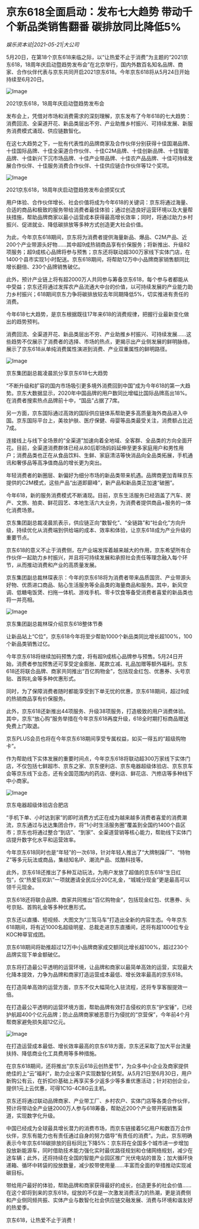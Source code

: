 # 京东618全面启动：发布七大趋势 带动千个新品类销售翻番 碳排放同比降低5%

*娱乐资本论|2021-05-21|大公司*

5月20日，在第18个京东618来临之际，以“让热爱不止于消费”为主题的“2021京东618，18周年庆启动暨趋势发布会”在北京举行，国内外数百名知名品牌、商家、合作伙伴代表与京东共同开启2021京东618。今年京东618将从5月24日开始持续至6月20日。

![Image](https://mp.toutiao.com/mp/agw/article_material/open_image/get?code=ZWZkOTE0MDVkMTQ3MjJhOTZiYjVlNzFiZjdhOTZiOWUsMTYyMTU2Mzk1NTc2Mw==)

2021京东618，18周年庆启动暨趋势发布会

发布会上，凭借对市场和消费需求的深刻理解，京东发布了今年618的七大趋势：消费回流、全渠道开花、新品类层出不穷、产业助推乡村振兴、可持续发展、新服务消费模式涌现、供应链数智化。

在这七大趋势之下，一批有代表性的品牌商家及合作伙伴分别获得十佳国潮品牌、十佳国际品牌、十佳全渠道合作伙伴、十佳C2M品牌、十佳创新品牌、十佳智能品牌、十佳新兴下沉市场品牌、十佳产业带品牌、十佳农产品品牌、十佳可持续发展合作伙伴、十佳服务消费合作伙伴、十佳供应链合作伙伴等12个奖项。

![Image](https://mp.toutiao.com/mp/agw/article_material/open_image/get?code=YzQzNTg2NjA3MDllYTNkYTQ5NmI5ZmQwMzZmZTU3ZTksMTYyMTU2Mzk1NTc2Mw==)

2021京东618，18周年庆启动暨趋势发布会颁奖仪式

用户体验、合作伙伴增长、社会价值将成为今年618的关键词：京东将通过海量、合适的商品和极致的服务带给消费者最佳体验；通过创造良好运营环境以及大量帮扶措施，帮助品牌商家以最小运营成本获得最高增长效率；同时，将通过助力乡村振兴、促进就业、降低碳排放等多种方式创造更大社会价值。

为此，今年京东618期间，京东将为消费者提供海量新品、爆品、C2M产品、近200个产业带源头好物……其中超9成热销商品享有价保服务；将新推出、升级82项服务；超9成核心品牌将参与预售；京东还将联动超300万家线下实体门店，在1400个县市实现1小时配送。京东618期间，将帮助12万中小品牌商家销售额同比增长翻倍、230个品牌销售破亿。

此外，预计产业链上将有超2000万人共同参与筹备京东618，每个参与者都能从中受益；京东还将通过发挥农产品流通大中台的价值，以可持续发展的产业能力助力乡村振兴；618期间京东力争将碳排放较去年同期降低5%，切实推进有责任的消费。

今年618七大趋势，是京东根据既往17年来618的消费规律，把握行业最新变化做出的趋势预判。

消费回流、全渠道开花、新品类层出不穷、产业助推乡村振兴、可持续发展……这些趋势不仅展示了消费者的选择、市场的热点，更揭示出产业侧发展的鲜明脉络，展示了京东618从单纯消费属性演进到消费、产业双重属性的鲜明路径。

![Image](https://mp.toutiao.com/mp/agw/article_material/open_image/get?code=OTY3ZjdkNDcwMDNlY2Y3M2Q2YWUyMDk5ZWQ5MDMxMjEsMTYyMTU2Mzk1NTc2Mw==)

京东集团副总裁凌晨凯分享京东618七大趋势

“不断升级和扩容的国内市场吸引更多境外消费回到中国”成为今年618的第一大趋势。京东大数据显示，2020年中国品牌的用户数同比增幅比国际品牌高出18%。在消费者搜索热点品牌前十中，“国品”占据了7席。

另一方面，京东国际通过高效的国际供应链体系帮助更多高质量海外商品进入中国。京东国际平台上，美妆护肤、医疗保健、母婴等品类最受关注，消费额占比近7成。

连接线上与线下全场景的“全渠道”加速向着全地域、全客群、全品类的方向全面开花。目前，全渠道消费群体已经从80后职场妈妈延伸至更多家庭用户和男性用户；消费品类也正在从食品饮料、生鲜、家庭清洁等快消品向全品类拓展，手机通讯和奢侈品等高净值商品的增长更为突出。

年轻消费者的新圈层、新偏好为细分市场的新品类带来机遇。品牌商更加青睐京东提供的C2M模式，这些产品“出道即巅峰”，新产品和新品类正加速“破圈”。

今年618，新的服务消费模式不断涌现。目前，京东生活服务已经涵盖了汽车、房产、文旅、拍卖、鲜花园艺、本地生活六大业务，为消费者提供商品+服务的一体化消费场景。

京东集团副总裁凌晨凯表示，供应链正向“数智化”、“全链路”和“社会化”方向升级，持续优化从消费端到供给端的成本、效率和体验，让京东618成为产业升级的重要节点。

京东618的意义不止于消费侧，在产业端发挥着越来越大的作用，京东希望所有合作伙伴一起助力乡村振兴，并且将可持续发展和承担社会责任等理念融入每个环节，从而推动消费和产业的高质量发展。

京东集团副总裁林琛表示：今年的京东618将为消费者带来品质国货、产业带源头好物、优质进口商品、贴心生活服务等全品类的海量商品和服务。其中，新风空调、低糖电饭煲、扫拖一体机、游戏手机、零卡饮食等备受消费者喜爱的新品类也将一并亮相。

![Image](https://mp.toutiao.com/mp/agw/article_material/open_image/get?code=MmQ5MWFlZDhjNzQ4ODMwYWYxYTEzMTQ3NTdmZWM1NjYsMTYyMTU2Mzk1NTc2Mw==)

京东集团副总裁林琛介绍京东618整体节奏

让新品站上“C位”，京东618今年将至少帮助1000个新品类同比增长超100%，100个新品类销售过亿。

今年京东618将继续加码预售力度，将有超9成核心品牌参与预售。5月24日开始，消费者参加预售还可享受定金膨胀、尾款立减、礼品加赠等额外福利。京东618还将联合品牌、商家共同推出“百亿购物金”，包括现金红包、优惠券、头号京贴、首购礼金等多种优惠形式。

同时，为了保障消费者随时都能享受到下单无忧的优惠，京东618期间，超过9成的热销商品享有价保服务。

此外，京东618还新推出44项服务、升级38项服务，打造极致的用户消费体验。其中，京东“放心购”服务举措在今年京东618再度升级，618全时期打标商品赠送免费上门取退。

京东PLUS会员也将在今年京东618期间享受专属权益，如买一得五的“超级购物卡”。

作为帮助线下实体发展的重要时间点，今年京东618将联动超300万家线下实体门店，不仅包括七鲜超市、京东之家、京东便利店、京东电器超级体验店、京东京车会等京东线下业态，还有全国范围内的药店、便利店、鲜花店、汽修店等多种线下中小商家。

![Image](https://mp.toutiao.com/mp/agw/article_material/open_image/get?code=MmZjM2EyMjdhZWM5ZDQyNDA4ZDUxZDJjZjFlNmVlNmUsMTYyMTU2Mzk1NTc2Mw==)

京东电器超级体验店合肥店

“手机下单、小时达到家”的即时消费方式正在成为越来越多消费者喜爱的消费潮流，京东通过与达达集团合作，将“1小时生活服务圈”覆盖到全国约1400个县区市；京东也将通过整合“到店”、“到家”、全渠道营销等核心能力，帮助线下实体门店提升数字化水平和运营效率。

今年京东618同时也是“年轻”的一次618，针对年轻人推出了“大牌制躁厂”、“特物Z”等多元玩法或商品，集结知名IP、潮流产品、炫酷科技等。

此外，京东618还推出了多种互动玩法，为用户发放了超值的京东618“生日红包”，仅“热爱狂欢趴”一项就邀请全民瓜分20亿礼金，“城城分现金”更是最高可以领千元现金。

京东618还将联合品牌、商家共同推出“百亿购物金”，包括现金红包、优惠券、头号京贴、首购礼金等多种优惠形式。

京东还以直播、短视频、大图文为“三驾马车”打造出全新的内容生态。今年京东618期间，将有近1000名超级明星、总裁走进京东直播间，还将有超1000位专业KOC种草官成团。

京东618期间将助推超过12万中小品牌商家成交额同比增长超100%，超过230个品牌实现下单金额破亿。

京东将打造最公平透明的运营环境，让品牌和商家以最简单高效的运营，实现最大化降本提效，力争为品牌和商家打造运营成本最低、增长效率最高的京东618。

在打造简单高效的运营方面，京东不仅大幅简化入驻流程，还将专享客服提效一倍。

在打造最公平透明的运营环境方面，帮助品牌有效打击侵权的京东“护宝锤”，已经护航超400个亿元品牌；防止品牌商家被恶意行为侵扰的“京营保”，今年前4个月帮商家避免损失超12亿元。

![Image](https://mp.toutiao.com/mp/agw/article_material/open_image/get?code=NTViZWE3YWJmMzliODgzZmVhMjZkNTM5ZDg3YWY3MzEsMTYyMTU2Mzk1NTc2Mw==)

在打造运营成本最低、增长效率最高的京东618方面，京东还采取了加大平台流量扶持、降低商业化工具费用等多种措施。

在京东618期间，还将推出“京东云618云创热爱节”，为众多中小企业及商家提供绝佳的上“云”福利“，助力企业客户实现数智化转型。从5月21日至6月30日，用户新购公有云，在折扣价基础上再享买多少返多少等多重优惠活动；针对初创企业，提供1元上云优惠，可得1C1G-4C8G云主机。

京东还将通过联动品牌商家、产业带工厂、乡村农户、实体门店等各类合作伙伴，预计将带动全产业链2000万人参与618筹备，帮助近200个产业带开拓销售渠道，实现数字化升级。

中国已经成为全球最具增长潜力的消费市场，而京东链接着5亿用户和数百万合作伙伴，京东有能力也有责任通过自身的努力倡导“有责任的消费”。为此，京东明确表示今年京东618碳排放的目标同比下降5%：京东将在全国多个城市进一步增加投放新能源车，同时借助技术能力强化实时最优路径规划和仓储网络规划，减少在途车辆；此外，还将持续在全国的智能产业园区推广光伏电站的普及；加大循环快递箱、循环中转袋的投放数量，减少胶带使用量……丰富而全面的举措推动实现减碳目标。

带给用户最好的体验，帮助品牌和商家获得最好的成长，创造更多的社会价值……在这个即将到来的京东618，绽放的不仅是一次激发消费活力的热潮，更是消费侧和产业侧同频共振、实体产业与数智化社会供应链交融发展、消费与环境和谐友好的热爱季。

京东618，让热爱不止于消费！

